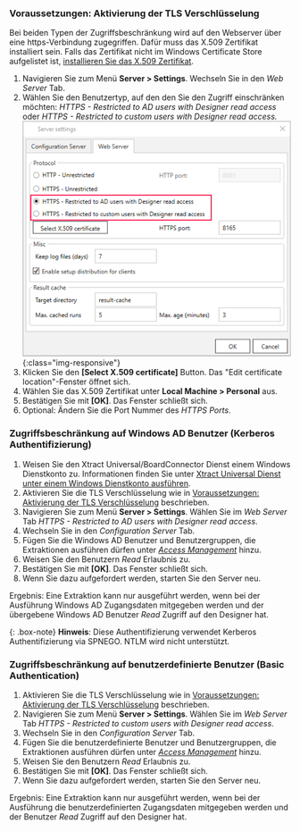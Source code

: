 

### Voraussetzungen: Aktivierung der TLS Verschlüsselung

Bei beiden Typen der Zugriffsbeschränkung wird auf den Webserver über eine https-Verbindung zugegriffen. Dafür muss das X.509 Zertifikat installiert sein.
Falls das Zertifikat nicht im Windows Certificate Store aufgelistet ist, [installieren Sie das X.509 Zertifikat](./x.509-zertifikat-installieren#x509-zertifikat-erstellen).

1. Navigieren Sie zum Menü **Server > Settings**. Wechseln Sie in den *Web Server* Tab.
2. Wählen Sie den Benutzertyp, auf den den Sie den Zugriff einschränken möchten: *HTTPS - Restricted to AD users with Designer read access* oder *HTTPS - Restricted to custom users with Designer read access.*
![webserver settings](/img/content/xu/server-settings-security.png){:class="img-responsive"}
3. Klicken Sie den **[Select X.509 certificate]** Button. Das "Edit certificate location"-Fenster öffnet sich.
4. Wählen Sie das X.509 Zertifikat unter **Local Machine > Personal** aus.
5. Bestätigen Sie mit **[OK]**. Das Fenster schließt sich.
6. Optional: Ändern Sie die Port Nummer des *HTTPS Ports*.


### Zugriffsbeschränkung auf Windows AD Benutzer (Kerberos Authentifizierung) 

1. Weisen Sie den Xtract Universal/BoardConnector Dienst einem Windows Dienstkonto zu. Informationen finden Sie unter [Xtract Universal Dienst unter einem Windows Dienstkonto ausführen](./serversicherheit#einen-dienst-unter-einem-windows-dienstkonto-ausführen).
2. Aktivieren Sie die TLS Verschlüsselung wie in [Voraussetzungen: Aktivierung der TLS Verschlüsselung](./serversicherheit#voraussetzungen-aktivierung-der-tls-verschlüsselung) beschrieben.
3. Navigieren Sie zum Menü **Server > Settings**. Wählen Sie im *Web Server* Tab *HTTPS - Restricted to AD users with Designer read access*.
4. Wechseln Sie in den *Configuration Server* Tab.
5. Fügen Sie die Windows AD Benutzer und Benutzergruppen, die Extraktionen ausführen dürfen unter [*Access Management*](./benutzerverwaltung#zugriffssteuerung-auf-serverebene--server-settings) hinzu. 
6. Weisen Sie den Benutzern *Read* Erlaubnis zu.
7. Bestätigen Sie mit **[OK]**. Das Fenster schließt sich.
8. Wenn Sie dazu aufgefordert werden, starten Sie den Server neu.

Ergebnis: Eine Extraktion kann nur ausgeführt werden, wenn bei der Ausführung Windows AD Zugangsdaten mitgegeben werden und der übergebene Windows AD Benutzer *Read* Zugriff auf den Designer hat.

{: .box-note}
**Hinweis**: Diese Authentifizierung verwendet Kerberos Authentifizierung via SPNEGO. NTLM wird nicht unterstützt.



### Zugriffsbeschränkung auf benutzerdefinierte Benutzer (Basic Authentication)

1. Aktivieren Sie die TLS Verschlüsselung wie in [Voraussetzungen: Aktivierung der TLS Verschlüsselung](./serversicherheit#voraussetzungen-aktivierung-der-tls-verschlüsselung) beschrieben.
2. Navigieren Sie zum Menü **Server > Settings**. Wählen Sie im *Web Server* Tab *HTTPS - Restricted to custom users with Designer read access*.
2. Wechseln Sie in den *Configuration Server* Tab.
3. Fügen Sie die benutzerdefinierte Benutzer und Benutzergruppen, die Extraktionen ausführen dürfen unter [*Access Management*](./benutzerverwaltung#zugriffssteuerung-auf-serverebene--server-settings) hinzu. 
4. Weisen Sie den Benutzern *Read* Erlaubnis zu.
5. Bestätigen Sie mit **[OK]**. Das Fenster schließt sich.
6. Wenn Sie dazu aufgefordert werden, starten Sie den Server neu.

Ergebnis: Eine Extraktion kann nur ausgeführt werden, wenn bei der Ausführung die benutzerdefinierten Zugangsdaten mitgegeben werden und der Benutzer *Read* Zugriff auf den Designer hat.
